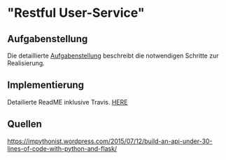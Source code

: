 # "Restful User-Service"

## Aufgabenstellung
Die detaillierte [Aufgabenstellung](TASK.md) beschreibt die notwendigen Schritte zur Realisierung.

## Implementierung
Detailierte ReadME inklusive Travis. [HERE](https://github.com/areichmann-tgm/client_travis)

## Quellen
https://impythonist.wordpress.com/2015/07/12/build-an-api-under-30-lines-of-code-with-python-and-flask/
